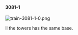 #### 3081-1
![train-3081-1-0.png](https://github.com/lil-lab/nlvr/raw/master/nlvr/train/images/3/train-3081-1-0.png "train-3081-1-0.png")

ll the towers has the same base.